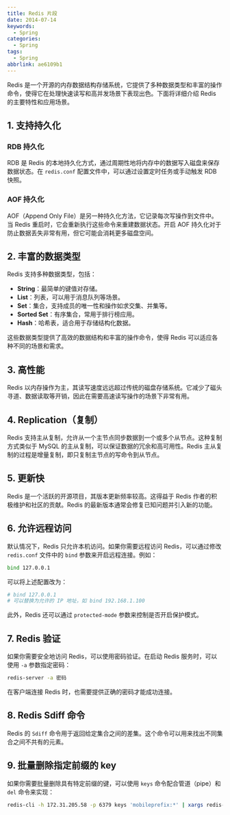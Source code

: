 ```yaml
---
title: Redis 片段
date: 2014-07-14
keywords:
  - Spring
categories:
  - Spring
tags:
  - Spring
abbrlink: ae6109b1
---
```


Redis 是一个开源的内存数据结构存储系统，它提供了多种数据类型和丰富的操作命令，使得它在处理快速读写和高并发场景下表现出色。下面将详细介绍 Redis 的主要特性和应用场景。

## 1. 支持持久化

### RDB 持久化

RDB 是 Redis 的本地持久化方式，通过周期性地将内存中的数据写入磁盘来保存数据状态。在 `redis.conf` 配置文件中，可以通过设置定时任务或手动触发 RDB 快照。

### AOF 持久化

AOF（Append Only File）是另一种持久化方法，它记录每次写操作到文件中。当 Redis 重启时，它会重新执行这些命令来重建数据状态。开启 AOF 持久化对于防止数据丢失非常有用，但它可能会消耗更多磁盘空间。

## 2. 丰富的数据类型

Redis 支持多种数据类型，包括：

- **String**：最简单的键值对存储。
- **List**：列表，可以用于消息队列等场景。
- **Set**：集合，支持成员的唯一性和操作如求交集、并集等。
- **Sorted Set**：有序集合，常用于排行榜应用。
- **Hash**：哈希表，适合用于存储结构化数据。

这些数据类型提供了高效的数据结构和丰富的操作命令，使得 Redis 可以适应各种不同的场景和需求。

## 3. 高性能

Redis 以内存操作为主，其读写速度远远超过传统的磁盘存储系统。它减少了磁头寻道、数据读取等开销，因此在需要高速读写操作的场景下非常有用。

## 4. Replication（复制）

Redis 支持主从复制，允许从一个主节点同步数据到一个或多个从节点。这种复制方式类似于 MySQL 的主从复制，可以保证数据的冗余和高可用性。Redis 主从复制的过程是增量复制，即只复制主节点的写命令到从节点。

## 5. 更新快

Redis 是一个活跃的开源项目，其版本更新频率较高。这得益于 Redis 作者的积极维护和社区的贡献。Redis 的最新版本通常会修复已知问题并引入新的功能。

## 6. 允许远程访问

默认情况下，Redis 只允许本机访问。如果你需要远程访问 Redis，可以通过修改 `redis.conf` 文件中的 `bind` 参数来开启远程连接。例如：

```bash
bind 127.0.0.1
```

可以将上述配置改为：

```bash
# bind 127.0.0.1
# 可以替换为允许的 IP 地址，如 bind 192.168.1.100
```

此外，Redis 还可以通过 `protected-mode` 参数来控制是否开启保护模式。

## 7. Redis 验证

如果你需要安全地访问 Redis，可以使用密码验证。在启动 Redis 服务时，可以使用 `-a` 参数指定密码：

```bash
redis-server -a 密码
```

在客户端连接 Redis 时，也需要提供正确的密码才能成功连接。

## 8. Redis Sdiff 命令

Redis 的 `Sdiff` 命令用于返回给定集合之间的差集。这个命令可以用来找出不同集合之间不共有的元素。

## 9. 批量删除指定前缀的 key

如果你需要批量删除具有特定前缀的键，可以使用 `keys` 命令配合管道（pipe）和 `del` 命令来实现：

```bash
redis-cli -h 172.31.205.58 -p 6379 keys 'mobileprefix:*' | xargs redis-cli -h 172.31.205.58 -p 6379 del
```
